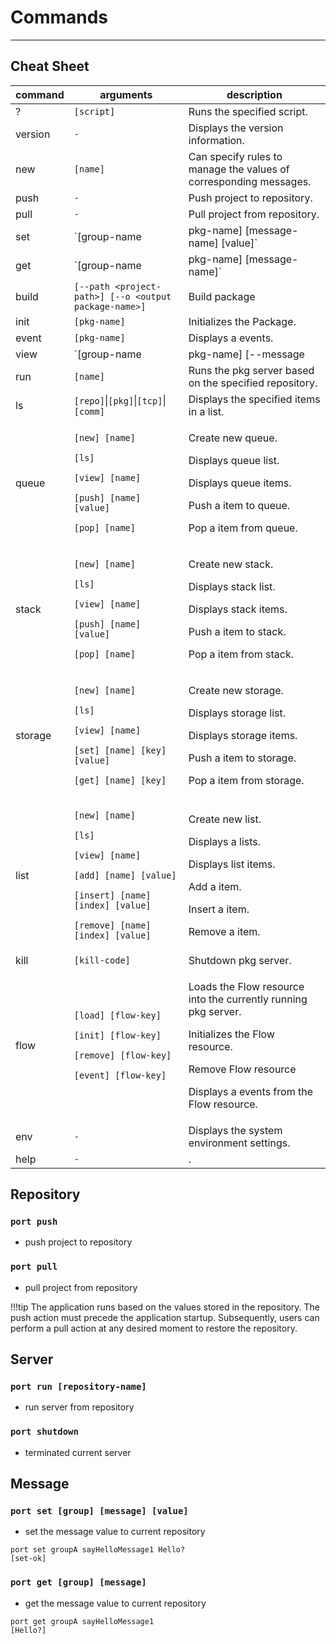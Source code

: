 
# Commands
___


## Cheat Sheet
 
 command | arguments | description
 ------|-------- |--------
 ?     |`[script]` | Runs the specified script. 
 version |`-` | Displays the version information. 
 new | `[name]`  | Can specify rules to manage the values of corresponding messages. 
 push|`-` | Push project to repository.
 pull|`-` | Pull project from repository.
 set |`[group-name|pkg-name] [message-name] [value]` | Set values in the pkg server.
 get |`[group-name|pkg-name] [message-name]`  | Get values from the pkg server.
 build  |`[--path <project-path>] [--o <output package-name>]`  | Build package 
 init  |`[pkg-name]`  | Initializes the Package.
 event |`[pkg-name]`  | Displays a events.
 view |`[group-name|pkg-name] [--message|--history] [name|args|arguments|event]`  | detail view.
 run| `[name]` |  Runs the pkg server based on the specified repository. 
 ls | `[repo]`\|`[pkg]`\|`[tcp]`\|`[comm]` | Displays the specified items in a list. 
 queue|<p>`[new] [name]` <p>`[ls]` <p>`[view] [name]` <p>`[push] [name] [value]` <p>`[pop] [name]` | <p>  Create new queue. <p> Displays queue list. <p> Displays queue items. <p> Push a item to queue. </p> <p> Pop a item from queue. </p>
 stack|<p>`[new] [name]` <p>`[ls]` <p>`[view] [name]` <p>`[push] [name] [value]` <p>`[pop] [name]` | <p>  Create new stack. <p> Displays stack list. <p> Displays stack items. <p> Push a item to stack. </p> <p> Pop a item from stack. </p>
 storage|<p>`[new] [name]` <p>`[ls]` <p>`[view] [name]` <p>`[set] [name] [key] [value]` <p>`[get] [name] [key]` | <p>  Create new storage. <p> Displays storage list. <p> Displays storage items. <p> Push a item to storage. </p> <p> Pop a item from storage. </p>
 list|<p>`[new] [name]` <p>`[ls]` <p>`[view] [name]` <p>`[add] [name] [value]` <p>`[insert] [name] [index] [value]`  <p>`[remove] [name] [index] [value]` |<p>  Create new list. <p> Displays a lists. <p> Displays list items. <p> Add a item. </p> <p> Insert a item. </p> <p> Remove a item. </p>
 kill | `[kill-code]` | Shutdown pkg server.
 flow|  <p>`[load] [flow-key]`  <p>`[init] [flow-key]`   <p>`[remove] [flow-key]` <p>`[event] [flow-key]`| <p> Loads the Flow resource into the currently running pkg server. <p> Initializes the Flow resource.</p> <p> Remove Flow resource </p><p> Displays a events from the Flow resource.</p>
 env | `-`|Displays the system environment settings.  
 help| `-`|.


## Repository


### `port push` 
- push project to repository
### `port pull` 
- pull project from repository

!!!tip
    The application runs based on the values stored in the repository. The push action must precede the application startup. 
    Subsequently, users can perform a pull action at any desired moment to restore the repository.

## Server 

### `port run [repository-name]` 
- run server from repository

### `port shutdown` 
- terminated current server
 
## Message

### `port set [group] [message] [value]` 

- set the message value to current repository

```console
port set groupA sayHelloMessage1 Hello?
[set-ok]
```

### `port get [group] [message]` 

- get the message value to current repository

```console
port get groupA sayHelloMessage1
[Hello?]
```